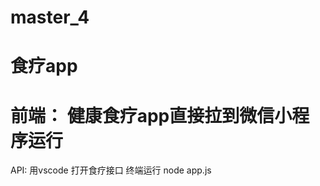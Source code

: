 # master_4
食疗app
===========
前端：
健康食疗app直接拉到微信小程序运行
==========
API:
用vscode 打开食疗接口
终端运行 node app.js
